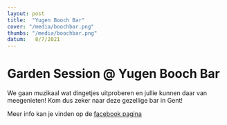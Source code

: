 ```yaml
---
layout: post
title:  "Yugen Booch Bar"
cover: "/media/boochbar.png"
thumbs: "/media/boochbar.png"
datum:   8/7/2021
---
```


# Garden Session @ Yugen Booch Bar

We gaan muzikaal wat dingetjes uitproberen en jullie kunnen daar van meegenieten! Kom dus zeker naar deze gezellige bar in Gent!


Meer info kan je vinden op de [facebook pagina](https://www.facebook.com/yugenboochbar/)